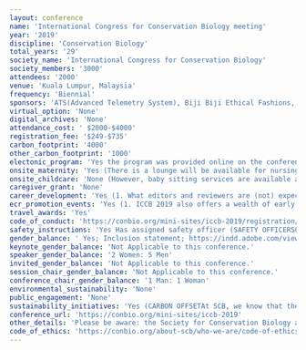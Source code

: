 ```yaml
---
layout: conference 
name: 'International Congress for Conservation Biology meeting'
year: '2019'
discipline: 'Conservation Biology'
total_years: '29'
society_name: 'International Congress for Conservation Biology'
society_members: '3000'
attendees: '2000'
venue: 'Kuala Lumpur, Malaysia'
frequency: 'Biennial'
sponsors: 'ATS(Advanced Telemetry System), Biji Biji Ethical Fashions, BirdLife International, #BreakFreeFromPlasti, British Ecological Society, CENERGI-SEA SDN BHD'
virtual_option: 'None'
digital_archives: 'None'
attendance_cost: ' $2000-$4000'
registration_fee: '$249-$735'
carbon_footprint: '4000'
other_carbon_footprint: '1000'
electonic_program: 'Yes the program was provided online on the conference website plus and App'
onsite_maternity: 'Yes (There is a lounge will be available for nursing mothers. The comfortable area is equipped with lockable doors, furniture, refrigerator, separate bathroom, and power outlets to use for pumping sessions. Please bring outlet converters if needed.)'
onsite_childcare: 'None (However, baby sitting services are available at the hotel, at the exprense of the attendees)'
caregiver_grant: 'None'
career_development: 'Yes (1. What editors and reviewers are (not) expecting to find in your submission.  2. Early career perspectives on the future of conservation.)'
ecr_promotion_events: 'Yes (1. ICCB 2019 also offers a wealth of early career programming including launching the ICCB First-Time Delegate Mentoring Program which pairs first time delegates those who have participated in past Congresses and will share experiences, provide guidance, and facilitate key networking opportunities.  Career Night! provides opportunities to participate in mock interviews and have your CV reviewed, have a professional head shot photograph taken, and meet with NGO, university, and industry leaders who are recruiting for current and future job openings.     2. Early Career Conservationist Award For achievements in conservation by professionals early in their careers.)'
travel_awards: 'Yes'
code_of_conduct: 'https://conbio.org/mini-sites/iccb-2019/registration/code-of-conduct/'
safety_instructions: 'Yes Has assigned safety officer (SAFETY OFFICERSCB is committed to the safety of all delegates. We have hired, Ruth Beach, professional mediator, to serve as ICCB 2019’s safety officer.  If you need to report a violation of the code of conduct please take these steps to make a report:• Delegates can go to the ICCB Registration and Information Desk (when it is staffed); they will contact Ms. Beach to make a report.• Delegates can send an email to safemeeting@conbio.org with their name, contact information and a brief description of the concern.• After hours, delegates call +1 (571)-354-0947 for emergency situations.)'
gender_balance: ' Yes; Inclusion statement; https://indd.adobe.com/view/1e86adc1-d444-42a5-8737-368864f49687'
keynote_gender_balance: 'Not Applicable to this conference.'
speaker_gender_balance: '2 Women: 5 Men'
invited_gender_balance: 'Not Applicable to this conference.'
session_chair_gender_balance: 'Not Applicable to this conference.'
conference_chair_gender_balance: '1 Man: 1 Woman'
environmental_sustainability: 'None'
public_engagement: 'None'
sustainability_initiatives: 'Yes (CARBON OFFSETAt SCB, we know that the impacts of climate change are already affecting the planet in unprecedented ways. With many of our members involved in the fight against climate change, and with climate change continuing to threaten biodiversity, we are committed to mitigating the impact that travel to and from ICCB 2019 will have on carbon emissions. Together with our partners at South Pole, we have reserved up to 4,000t of carbon offsets for ICCB 2019 to be used in our selected carbon offset projects; Borneo Forest Protection, Malaysia – Preserving Borneo’s richly diverse tropical forests and Keo Seima Wildlife Sanctuary, Cambodia. The Borneo Forestry Project in Malaysia protects and rehabilitates 25,000 hectares of degraded rainforest in the area of Sabah via tree planting and sustainable forest restoration activities.Keo Seima Wildlife Sanctuary (REDD+) conserves 166,983 hectares of the Seima Protection Forest, preventing deforestation and degradation and reducing forest and wildlife crime through law enforcement increases local species populations. The project also funds local community development, improving numeracy and literacy levels and encouraging locals to profit from sustainable land and resource use, including ecotourism and the marketing of non-timber forest products.).  Also had ICCB 2019 SUSTAINABILITY SHOWCASE AND THEATER.'
conference_url: 'https://conbio.org/mini-sites/iccb-2019'
other_details: 'Please be aware: the Society for Conservation Biology and Conservation Biology journal are not associated with the WASET conference called ICCB 2019: 21st International Conference on Conservation Biology. The congress has been reported to the International Congress and Convention Association.'
code_of_ethics: 'https://conbio.org/about-scb/who-we-are/code-of-ethics'
---
```


